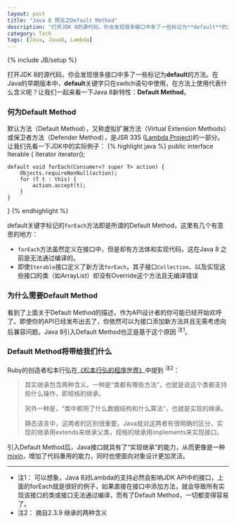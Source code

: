 ```yaml
---
layout: post
title: "Java 8 预览之Default Method"
description: "打开JDK 8的源代码，你会发现很多接口中多了一些标记为**default**的方法。在Java的早期版本中，**default**关键字只在swith语句中使用，在方法上使用代表什么含义呢？让我们一起来看一下Java 8新特性：**Default Method**"
category: Tech
tags: [Java, Java8, Lambda]
---
```

{% include JB/setup %}

打开JDK 8的源代码，你会发现很多接口中多了一些标记为**default**的方法。在Java的早期版本中，**default**关键字只在switch语句中使用，在方法上使用代表什么含义呢？让我们一起来看一下Java 8新特性：**Default Method**。

### 何为Default Method

默认方法（Default Method），又称虚拟扩展方法（Virtual Extension Methods）或保卫者方法（Defender Method），是JSR 335 ([Lambda Project](http://openjdk.java.net/projects/lambda/))的一部分。让我们先看一下JDK中的实际例子：
{% highlight java %}
public interface Iterable<T> {
    Iterator<T> iterator();

    default void forEach(Consumer<? super T> action) {
        Objects.requireNonNull(action);
        for (T t : this) {
            action.accept(t);
        }
    }
}
{% endhighlight %}

default关键字标记的`forEach`方法即是所谓的Default Method，这里有几个有意思的地方：

+ `forEach`方法虽然定义在接口中，但是却有方法体和实现代码，这在Java 8 之前是无法通过编译的。
+ 即使`Iterable`接口定义了新方法`forEach`，其子接口`Collection`、以及实现这些接口的类（如ArrayList）却没有Override这个方法且无编译错误

### 为什么需要Default Method

看到了上面关于Default Method的描述，作为API设计者的你可能已经开始欢呼了。即使你的API已经发布出去了，你依然可以为接口添加新方法并且无需考虑向后兼容问题。Java 8引入Default Method也正是基于这个原因 <sup>注1</sup>。

### Default Method将带给我们什么

Ruby的创造者松本行弘在[《松本行弘的程序世界》](http://book.douban.com/subject/6756090/)中提到 <sup>注2</sup>：
> 其实继承包含两种含义。一种是“类都有哪些方法”，也就是说这个类都支持些什么操作，即规格的继承。
>
> 另外一种是，“类中都用了什么数据结构和什么算法”，也就是实现的继承。
>
> 静态语言中，这两者的区别很重要。Java就对这两者有很明确的区分，实现的继承用extends来继承父类，规格的继承用implements来实现接口。

引入Default Method后，Java接口就具有了“实现继承”的能力，从而更像是一种[mixin](http://en.wikipedia.org/wiki/Mixin)，增加了代码重用的能力，同时也使面向对象设计更加灵活。

-------------------

* 注1： 可以想象，Java 8对Lambda的支持必然会影响JDK API中的接口，上面的forEach就是很好的例子，如果直接在接口中添加方法，就会导致所有实现该接口的类或接口无法通过编译，而有了Default Method，一切都变得容易了。
* 注2： 摘自2.3.9 继承的两种含义

